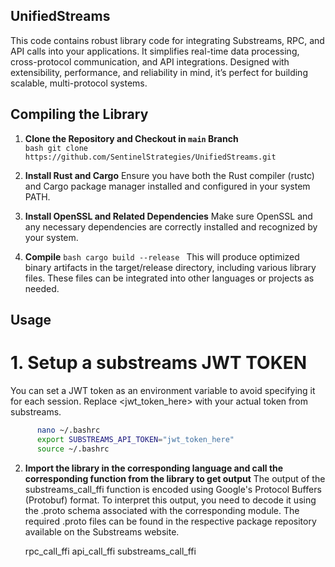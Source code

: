## UnifiedStreams
This code contains robust library code for integrating Substreams, RPC, and API calls into your applications. It simplifies real-time data processing, cross-protocol communication, and API integrations. Designed with extensibility, performance, and reliability in mind, it’s perfect for building scalable, multi-protocol systems.

## Compiling the Library

1. **Clone the Repository and Checkout in `main` Branch**  
   ```bash git clone https://github.com/SentinelStrategies/UnifiedStreams.git ```
   
3. **Install Rust and Cargo**
Ensure you have both the Rust compiler (rustc) and Cargo package manager installed and configured in your system PATH.

4. **Install OpenSSL and Related Dependencies**
Make sure OpenSSL and any necessary dependencies are correctly installed and recognized by your system.

5. **Compile**
```bash cargo build --release ```
This will produce optimized binary artifacts in the target/release directory, including various library files. These files can be integrated into other languages or projects as needed.

## Usage

# 1. Setup a substreams JWT TOKEN
You can set a JWT token as an environment variable to avoid specifying it for each session. Replace <jwt_token_here> with your actual token from substreams.

```bash
      nano ~/.bashrc
      export SUBSTREAMS_API_TOKEN="jwt_token_here"
      source ~/.bashrc
```

2. **Import the library in the corresponding language and call the corresponding function from the library to get output**
   The output of the substreams_call_ffi function is encoded using Google's Protocol Buffers (Protobuf) format. To interpret this output, you need to decode it using the   .proto schema associated with the corresponding module. The required .proto files can be found in the respective package repository available on the Substreams website.
   
      rpc_call_ffi
      api_call_ffi
      substreams_call_ffi

